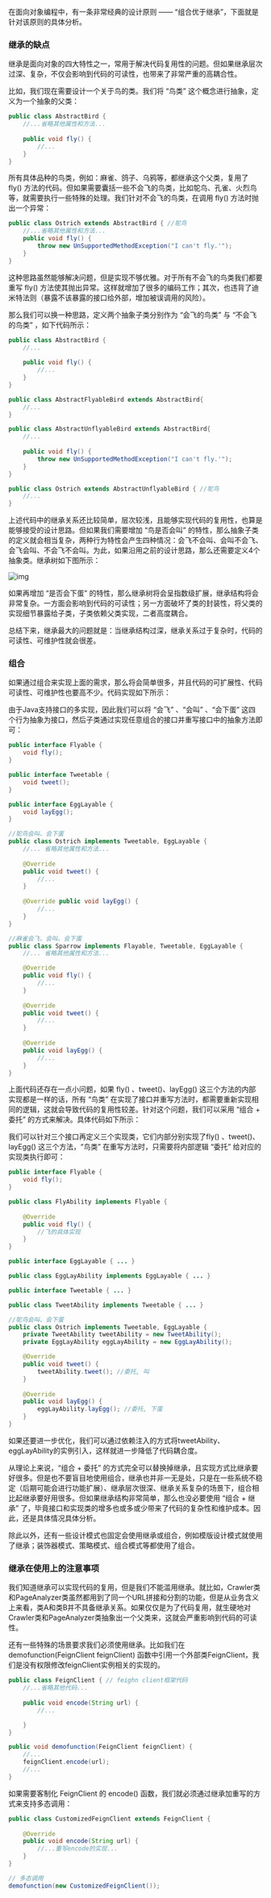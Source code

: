 在面向对象编程中，有一条非常经典的设计原则 —— “组合优于继承”，下面就是针对该原则的具体分析。



### 继承的缺点

继承是面向对象的四大特性之一，常用于解决代码复用性的问题。但如果继承层次过深、复杂，不仅会影响到代码的可读性，也带来了非常严重的高耦合性。

比如，我们现在需要设计一个关于鸟的类。我们将 “鸟类” 这个概念进行抽象，定义为一个抽象的父类：

```java
public class AbstractBird { 
    //...省略其他属性和方法... 
    
    public void fly() { 
        //... 
    }
}
```

所有具体品种的鸟类，例如：麻雀、鸽子、乌鸦等，都继承这个父类，复用了 fly() 方法的代码。但如果需要囊括一些不会飞的鸟类，比如鸵鸟、孔雀、火烈鸟等，就需要执行一些特殊的处理。我们针对不会飞的鸟类，在调用 fly() 方法时抛出一个异常：

```java
public class Ostrich extends AbstractBird { //鸵鸟 
    //...省略其他属性和方法... 
    public void fly() { 
        throw new UnSupportedMethodException("I can't fly.'"); 
    }
}
```

这种思路虽然能够解决问题，但是实现不够优雅。对于所有不会飞的鸟类我们都要重写 fly() 方法使其抛出异常。这样就增加了很多的编码工作；其次，也违背了迪米特法则（暴露不该暴露的接口给外部，增加被误调用的风险）。

那么我们可以换一种思路，定义两个抽象子类分别作为 “会飞的鸟类” 与 “不会飞的鸟类” ，如下代码所示：

```java
public class AbstractBird {
    //...
    
    public void fly() { 
        //... 
    }
}

public class AbstractFlyableBird extends AbstractBird{
	//...
}

public class AbstractUnflyableBird extends AbstractBird{
	//...
    
    public void fly() { 
        throw new UnSupportedMethodException("I can't fly.'"); 
    }
}

public class Ostrich extends AbstractUnflyableBird { //鸵鸟 
    //...
}
```

上述代码中的继承关系还比较简单，层次较浅，且能够实现代码的复用性，也算是能够接受的设计思路。但如果我们需要增加 “鸟是否会叫” 的特性，那么抽象子类的定义就会相当复杂，两种行为特性会产生四种情况：会飞不会叫、会叫不会飞、会飞会叫、不会飞不会叫。为此，如果沿用之前的设计思路，那么还需要定义4个抽象类。继承树如下图所示：

![img](https://static001.geekbang.org/resource/image/3f/c6/3f99fa541e7ec7656a1dd35cc4f28bc6.jpg)

如果再增加 “是否会下蛋” 的特性，那么继承树将会呈指数级扩展，继承结构将会非常复杂。一方面会影响到代码的可读性；另一方面破坏了类的封装性，将父类的实现细节暴露给子类，子类依赖父类实现，二者高度耦合。

总结下来，继承最大的问题就是：当继承结构过深，继承关系过于复杂时，代码的可读性、可维护性就会很差。



### 组合

如果通过组合来实现上面的需求，那么将会简单很多，并且代码的可扩展性、代码可读性、可维护性也要高不少。代码实现如下所示：

由于Java支持接口的多实现，因此我们可以将 “会飞” 、“会叫” 、“会下蛋” 这四个行为抽象为接口，然后子类通过实现任意组合的接口并重写接口中的抽象方法即可：

```java
public interface Flyable { 
    void fly();
}

public interface Tweetable { 
    void tweet();
}

public interface EggLayable { 
    void layEgg();
}

//鸵鸟会叫、会下蛋
public class Ostrich implements Tweetable, EggLayable { 
    //... 省略其他属性和方法... 
    
    @Override
    public void tweet() { 
        //... 
    } 
    
    @Override public void layEgg() { 
        //... 
    }
}

//麻雀会飞、会叫、会下蛋
public class Sparrow implements Flayable, Tweetable, EggLayable {
    //... 省略其他属性和方法...

    @Override
    public void fly() { 
        //... 
    }
    
    @Override
    public void tweet() { 
        //... 
    }
    
    @Override
    public void layEgg() { 
        //... 
    }
}
```

上面代码还存在一点小问题，如果 fly() 、tweet()、layEgg() 这三个方法的内部实现都是一样的话，所有 “鸟类” 在实现了接口并重写方法时，都需要重新实现相同的逻辑，这就会导致代码的复用性较差。针对这个问题，我们可以采用 “组合 + 委托” 的方式来解决。具体代码如下所示：

我们可以针对三个接口再定义三个实现类，它们内部分别实现了fly() 、tweet()、layEgg() 这三个方法，“鸟类” 在重写方法时，只需要将内部逻辑 “委托” 给对应的实现类执行即可：

```java
public interface Flyable {
    void fly();
}

public class FlyAbility implements Flyable {
    
    @Override
    public void fly() {
        //飞的具体实现
    }
}

public interface EggLayable { ... }

public class EggLayAbility implements EggLayable { ... }

public interface Tweetable { ... }

public class TweetAbility implements Tweetable { ... }

//鸵鸟会叫、会下蛋
public class Ostrich implements Tweetable, EggLayable {
    private TweetAbility tweetAbility = new TweetAbility();
    private EggLayAbility eggLayAbility = new EggLayAbility();

    @Override
    public void tweet() {
        tweetAbility.tweet(); //委托, 叫
    }
    
    @Override
    public void layEgg() {
        eggLayAbility.layEgg(); //委托, 下蛋
    }
}
```

如果还要进一步优化，我们可以通过依赖注入的方式将tweetAbility、eggLayAbility的实例引入，这样就进一步降低了代码耦合度。

从理论上来说，“组合 + 委托” 的方式完全可以替换掉继承，且实现方式比继承要好很多。但是也不要盲目地使用组合，继承也并非一无是处，只是在一些系统不稳定（后期可能会进行功能扩展）、继承层次很深、继承关系复杂的场景下，组合相比起继承要好用很多。但如果继承结构非常简单，那么也没必要使用 “组合 + 继承” 了，毕竟接口和实现类的增多也或多或少带来了代码的复杂性和维护成本。因此，还是具体情况具体分析。

除此以外，还有一些设计模式也固定会使用继承或组合，例如模版设计模式就使用了继承；装饰器模式、策略模式、组合模式等都使用了组合。



### 继承在使用上的注意事项

我们知道继承可以实现代码的复用，但是我们不能滥用继承。就比如，Crawler类和PageAnalyzer类虽然都用到了同一个URL拼接和分割的功能，但是从业务含义上来看，类A和类B并不具备继承关系。如果仅仅是为了代码复用，就生硬地对Crawler类和PageAnalyzer类抽象出一个父类来，这就会严重影响到代码的可读性。

还有一些特殊的场景要求我们必须使用继承。比如我们在 demofunction(FeignClient feignClient) 函数中引用一个外部类FeignClient，我们是没有权限修改feignClient实例相关的实现的。

```java
public class FeignClient { // feighn client框架代码
    //...省略其他代码...
    
    public void encode(String url) { 
        //... 

    }
}

public void demofunction(FeignClient feignClient) {
    //...
    feignClient.encode(url);
    //...
}
```

如果需要客制化 FeignClient 的 encode()  函数，我们就必须通过继承加重写的方式来支持多态调用：

```java
public class CustomizedFeignClient extends FeignClient {
    
    @Override
    public void encode(String url) { 
        //...重写encode的实现...
    }
}

// 多态调用
demofunction(new CustomizedFeignClient());
```


